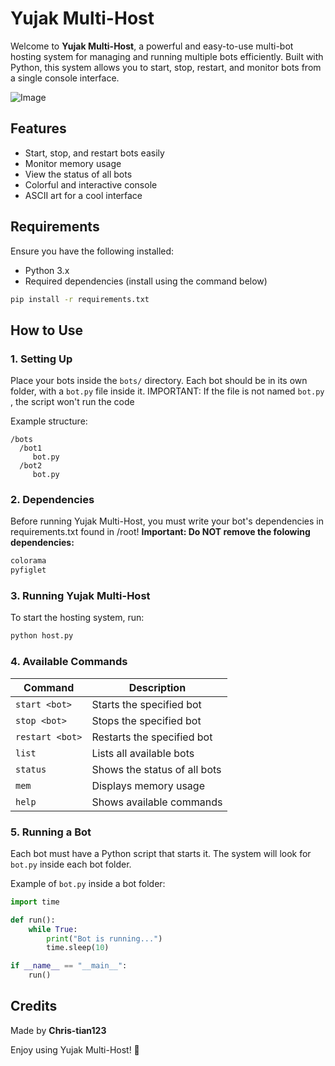 # Yujak Multi-Host

Welcome to **Yujak Multi-Host**, a powerful and easy-to-use multi-bot hosting system for managing and running multiple bots efficiently. Built with Python, this system allows you to start, stop, restart, and monitor bots from a single console interface.

![Image](https://media.discordapp.net/attachments/1239329065404469298/1337898084344004741/image.png?ex=67a91e30&is=67a7ccb0&hm=13411732ad6b115551fa72022526163f057caeccb4aa08d856b3c45fab654a1e&=&format=webp&quality=lossless)

## Features

- Start, stop, and restart bots easily
- Monitor memory usage
- View the status of all bots
- Colorful and interactive console
- ASCII art for a cool interface

## Requirements

Ensure you have the following installed:

- Python 3.x
- Required dependencies (install using the command below)

```sh
pip install -r requirements.txt
```

## How to Use

### 1. Setting Up

Place your bots inside the `bots/` directory. Each bot should be in its own folder, with a `bot.py` file inside it. IMPORTANT: If the file is not named `bot.py` , the script won't run the code

Example structure:

```
/bots
  /bot1
     bot.py
  /bot2
     bot.py
```

### 2. Dependencies

Before running Yujak Multi-Host, you must write your bot's dependencies in requirements.txt found in /root! 
**Important: Do NOT remove the folowing dependencies:**

```txt
colorama
pyfiglet
```

### 3. Running Yujak Multi-Host

To start the hosting system, run:

```sh
python host.py
```

### 4. Available Commands

| Command         | Description                  |
| --------------- | ---------------------------- |
| `start <bot>`   | Starts the specified bot     |
| `stop <bot>`    | Stops the specified bot      |
| `restart <bot>` | Restarts the specified bot   |
| `list`          | Lists all available bots     |
| `status`        | Shows the status of all bots |
| `mem`           | Displays memory usage        |
| `help`          | Shows available commands     |

### 5. Running a Bot

Each bot must have a Python script that starts it. The system will look for `bot.py` inside each bot folder.

Example of `bot.py` inside a bot folder:

```python
import time

def run():
    while True:
        print("Bot is running...")
        time.sleep(10)

if __name__ == "__main__":
    run()
```

## Credits

Made by **Chris-tian123**

Enjoy using Yujak Multi-Host! 🚀

